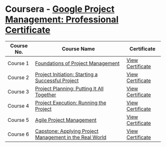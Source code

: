 # Coursera - [Google Project Management: Professional Certificate](https://www.coursera.org/professional-certificates/google-project-management) 


| Course No. | Course Name                                          | Certificate                                     |
|------------|------------------------------------------------------|-------------------------------------------------|
| Course 1   | [Foundations of Project Management](https://www.coursera.org/learn/project-management-foundations?specialization=google-project-management) | [View Certificate](https://coursera.org/share/050fc9bac926611f3d33849e4c371a1b)  |
| Course 2   | [Project Initiation: Starting a Successful Project](https://www.coursera.org/learn/project-initiation-google?specialization=google-project-management)            | [View Certificate]()  |
| Course 3   | [Project Planning: Putting It All Together](https://www.coursera.org/learn/project-planning-google?specialization=google-project-management)          | [View Certificate]()  |
| Course 4   | [Project Execution: Running the Project](https://www.coursera.org/learn/project-execution-google?specialization=google-project-management)                             | [View Certificate]()  |
| Course 5   | [Agile Project Management](https://www.coursera.org/learn/agile-project-management?specialization=google-project-management)         | [View Certificate]()  |
| Course 6   | [Capstone: Applying Project Management in the Real World](https://www.coursera.org/learn/applying-project-management?specialization=google-project-management)                         | [View Certificate]()  |
